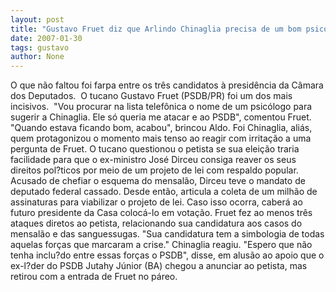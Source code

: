```yaml
---
layout: post
title: "Gustavo Fruet diz que Arlindo Chinaglia precisa de um bom psicólogo"
date: 2007-01-30
tags: gustavo
author: None
---
```


O que não faltou foi farpa entre os três candidatos à presidência da Câmara dos Deputados.&nbsp;
O&nbsp;tucano Gustavo Fruet (PSDB/PR) foi um dos mais incisivos.&nbsp;
\"Vou procurar na lista telefônica o nome de um psicólogo para sugerir a Chinaglia. Ele só queria me atacar e ao PSDB\", comentou Fruet. 
\"Quando estava ficando bom, acabou\", brincou Aldo. 
Foi Chinaglia, aliás, quem protagonizou o momento mais tenso ao reagir com irritação a uma pergunta de Fruet. 
O tucano questionou o petista
 se sua eleição traria facilidade para que o ex-ministro José Dirceu consiga reaver os seus direitos pol?ticos por meio de um projeto de lei com respaldo popular. 
Acusado de chefiar o esquema do mensalão, Dirceu teve o mandato de deputado federal cassado. Desde então, articula a coleta de um milhão de assinaturas para viabilizar o projeto de lei. Caso isso ocorra, caberá ao futuro presidente da Casa colocá-lo em votação.
Fruet fez ao menos três ataques diretos ao petista, relacionando sua candidatura aos casos do mensalão e das sanguessugas. 
\"Sua candidatura tem a simbologia de todas aquelas forças que marcaram a crise.\" Chinaglia reagiu. \"Espero que não tenha inclu?do entre essas forças o PSDB\", disse, em alusão ao apoio que o ex-l?der do PSDB Jutahy Júnior (BA) chegou a anunciar ao petista, mas retirou com a entrada de Fruet no páreo. 
